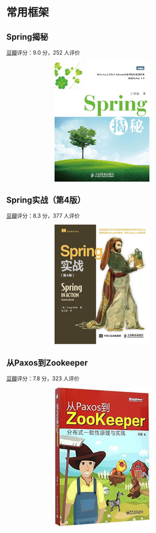 # 常用框架

## Spring揭秘

[豆瓣](https://book.douban.com/subject/3897837/)评分：9.0 分，252 人评价

<div align="center"><img src="https://github.com/DuHouAn/ImagePro/raw/master/java-notes/book/book_18.jpg" width="250"/></div>

## Spring实战（第4版）

[豆瓣](https://book.douban.com/subject/26767354/)评分：8.3 分，377 人评价

<div align="center"><img src="https://github.com/DuHouAn/ImagePro/raw/master/java-notes/book/book_17.jpg" width="250"/></div>

## 从Paxos到Zookeeper

[豆瓣](https://book.douban.com/subject/26292004/)评分：7.8 分，323 人评价

<div align="center"><img src="https://github.com/DuHouAn/ImagePro/raw/master/java-notes/book/book_20.jpg" width="250"/></div>

